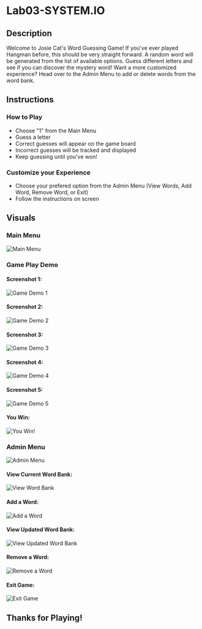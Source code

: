 # Lab03-SYSTEM.IO

## Description
Welcome to Josie Cat's Word Guessing Game! If you've ever played Hangman before, this should be very straight forward. A random word will be generated from the list of available options. Guess different letters and see if you can discover the mystery word! Want a more customized experience? Head over to the Admin Menu to add or delete words from the word bank.

## Instructions

### How to Play
- Choose "1" from the Main Menu
- Guess a letter
- Correct guesses will appear on the game board
- Incorrect guesses will be tracked and displayed
- Keep guessing until you've won!

### Customize your Experience
- Choose your prefered option from the Admin Menu (View Words, Add Word, Remove Word, or Exit)
- Follow the instructions on screen 

## Visuals

### Main Menu
![Main Menu](./assets/main.PNG)

### Game Play Demo
#### Screenshot 1:
![Game Demo 1](./assets/play_game1.PNG)

#### Screenshot 2:
![Game Demo 2](./assets/play_game2.PNG)

#### Screenshot 3:
![Game Demo 3](./assets/play_game3.PNG)

#### Screenshot 4:
![Game Demo 4](./assets/play_game4.PNG)

#### Screenshot 5:
![Game Demo 5](./assets/play_game5.PNG)

#### You Win:
![You Win!](./assets/you_win.PNG)

### Admin Menu
![Admin Menu](./assets/admin_menu.PNG)

#### View Current Word Bank:
![View Word Bank](./assets/view_words.PNG)

#### Add a Word:
![Add a Word](./assets/add_word.PNG)

#### View Updated Word Bank:
![View Updated Word Bank](./assets/view_words_with_added.PNG)

#### Remove a Word:
![Remove a Word](./assets/remove_word.PNG)

#### Exit Game:
![Exit Game](./assets/exit.PNG)

## Thanks for Playing!